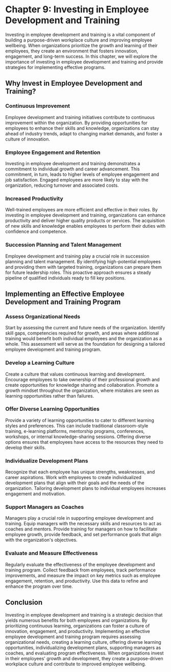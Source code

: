 Chapter 9: Investing in Employee Development and Training
=========================================================

Investing in employee development and training is a vital component of building a purpose-driven workplace culture and improving employee wellbeing. When organizations prioritize the growth and learning of their employees, they create an environment that fosters innovation, engagement, and long-term success. In this chapter, we will explore the importance of investing in employee development and training and provide strategies for implementing effective programs.

**Why Invest in Employee Development and Training?**
----------------------------------------------------

### Continuous Improvement

Employee development and training initiatives contribute to continuous improvement within the organization. By providing opportunities for employees to enhance their skills and knowledge, organizations can stay ahead of industry trends, adapt to changing market demands, and foster a culture of innovation.

### Employee Engagement and Retention

Investing in employee development and training demonstrates a commitment to individual growth and career advancement. This commitment, in turn, leads to higher levels of employee engagement and job satisfaction. Engaged employees are more likely to stay with the organization, reducing turnover and associated costs.

### Increased Productivity

Well-trained employees are more efficient and effective in their roles. By investing in employee development and training, organizations can enhance productivity and deliver higher quality products or services. The acquisition of new skills and knowledge enables employees to perform their duties with confidence and competence.

### Succession Planning and Talent Management

Employee development and training play a crucial role in succession planning and talent management. By identifying high-potential employees and providing them with targeted training, organizations can prepare them for future leadership roles. This proactive approach ensures a steady pipeline of qualified individuals ready to fill key positions.

**Implementing an Effective Employee Development and Training Program**
-----------------------------------------------------------------------

### Assess Organizational Needs

Start by assessing the current and future needs of the organization. Identify skill gaps, competencies required for growth, and areas where additional training would benefit both individual employees and the organization as a whole. This assessment will serve as the foundation for designing a tailored employee development and training program.

### Develop a Learning Culture

Create a culture that values continuous learning and development. Encourage employees to take ownership of their professional growth and create opportunities for knowledge sharing and collaboration. Promote a growth mindset throughout the organization, where mistakes are seen as learning opportunities rather than failures.

### Offer Diverse Learning Opportunities

Provide a variety of learning opportunities to cater to different learning styles and preferences. This can include traditional classroom-style training, e-learning platforms, mentorship programs, conferences, workshops, or internal knowledge-sharing sessions. Offering diverse options ensures that employees have access to the resources they need to develop their skills.

### Individualize Development Plans

Recognize that each employee has unique strengths, weaknesses, and career aspirations. Work with employees to create individualized development plans that align with their goals and the needs of the organization. Tailoring development plans to individual employees increases engagement and motivation.

### Support Managers as Coaches

Managers play a crucial role in supporting employee development and training. Equip managers with the necessary skills and resources to act as coaches and mentors. Provide training for managers on how to facilitate employee growth, provide feedback, and set performance goals that align with the organization's objectives.

### Evaluate and Measure Effectiveness

Regularly evaluate the effectiveness of the employee development and training program. Collect feedback from employees, track performance improvements, and measure the impact on key metrics such as employee engagement, retention, and productivity. Use this data to refine and enhance the program over time.

**Conclusion**
--------------

Investing in employee development and training is a strategic decision that yields numerous benefits for both employees and organizations. By prioritizing continuous learning, organizations can foster a culture of innovation, engagement, and productivity. Implementing an effective employee development and training program requires assessing organizational needs, creating a learning culture, offering diverse learning opportunities, individualizing development plans, supporting managers as coaches, and evaluating program effectiveness. When organizations invest in their employees' growth and development, they create a purpose-driven workplace culture and contribute to improved employee wellbeing.
